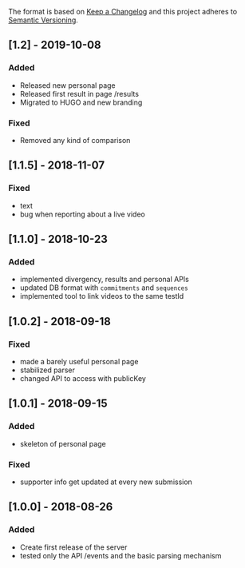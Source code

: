 The format is based on [Keep a Changelog](http://keepachangelog.com/) and this
project adheres to [Semantic Versioning](http://semver.org/).

## [1.2] - 2019-10-08
### Added
- Released new personal page
- Released first result in page /results
- Migrated to HUGO and new branding
### Fixed
- Removed any kind of comparison

## [1.1.5] - 2018-11-07
### Fixed
- text
- bug when reporting about a live video

## [1.1.0] - 2018-10-23
### Added
- implemented divergency, results and personal APIs
- updated DB format with `commitments` and `sequences`
- implemented tool to link videos to the same testId

## [1.0.2] - 2018-09-18
### Fixed
- made a barely useful personal page
- stabilized parser
- changed API to access with publicKey

## [1.0.1] - 2018-09-15
### Added
- skeleton of personal page
### Fixed
- supporter info get updated at every new submission

## [1.0.0] - 2018-08-26
### Added
- Create first release of the server
- tested only the API /events and the basic parsing mechanism
